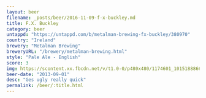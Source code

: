 ```yaml
---
layout: beer
filename: _posts/beer/2016-11-09-f-x-buckley.md
title: F.X. Buckley
category: beer
untappd: "https://untappd.com/b/metalman-brewing-fx-buckley/380970"
country: "Ireland"
brewery: "Metalman Brewing"
breweryURL: "/brewery/metalman-brewing.html"
style: "Pale Ale - English"
score: 3
img: https://scontent.xx.fbcdn.net/v/t1.0-0/p480x480/1174601_10151888668333745_2024277149_n.jpg?_nc_cat=107&_nc_ht=scontent.xx&oh=54c25ff0567d551d392e685d34c4af05&oe=5DC1544D
beer-date: "2013-09-01"
desc: "Ges ugly really quick"
permalink: /beer/:title.html
---
```

